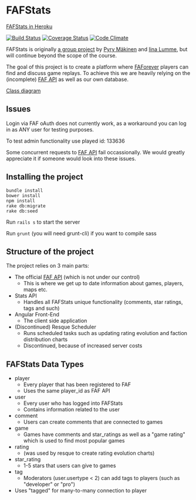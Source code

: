 # FAFStats

[FAFStats in Heroku](http://fafstats.herokuapp.com)

[![Build Status](https://travis-ci.org/iilumme/FAFStats.png)](https://travis-ci.org/iilumme/FAFStats)
[![Coverage Status](https://coveralls.io/repos/github/iilumme/FAFStats/badge.svg)](https://coveralls.io/github/iilumme/FAFStats)
[![Code Climate](https://codeclimate.com/github/iilumme/FAFStats/badges/gpa.svg)](https://codeclimate.com/github/iilumme/FAFStats)

FAFStats is originally [a group project](https://github.com/mluukkai/WebPalvelinohjelmointi2016/wiki/projekti) by [Pyry Mäkinen](https://github.com/Blodir) and [Iina Lumme](https://github.com/iilumme), but will continue beyond the scope of the course.

The goal of this project is to create a platform where [FAForever](http://faforever.com) players can find and discuss game replays. To achieve this we are heavily relying on the (incomplete) [FAF API](https://github.com/FAForever/api) as well as our own database.

[Class diagram](https://github.com/iilumme/FAFStats/blob/master/ClassDiagram.png)

## Issues
Login via FAF oAuth does not currently work, as a workaround you can log in as ANY user for testing purposes.

To test admin functionality use played id: 133636

Some concurrent requests to [FAF API](https://github.com/FAForever/api) fail occassionally. We would greatly appreciate it if someone would look into these issues.

## Installing the project
```
bundle install
bower install
npm install
rake db:migrate
rake db:seed
```

Run ``` rails s ``` to start the server

Run ``` grunt ``` (you will need grunt-cli) if you want to compile sass

## Structure of the project
The project relies on 3 main parts:
* The official [FAF API](https://github.com/FAForever/api) (which is not under our control)
  * This is where we get up to date information about games, players, maps etc.
* Stats API
  * Handles all FAFStats unique functionality (comments, star ratings, tags and such)
* Angular Front-End
  * The client side application
* (Discontinued) Resque Scheduler
  * Runs scheduled tasks such as updating rating evolution and faction distribution charts
  * Discontinued, because of increased server costs

## FAFStats Data Types
* player
  * Every player that has been registered to FAF
  * Uses the same player_id as FAF API
* user
  * Every user who has logged into FAFStats
  * Contains information related to the user
* comment
  * Users can create comments that are connected to games
* game
  * Games have comments and star_ratings as well as a "game rating" which is used to find most popular games
* rating
  * (was used by resque to create rating evolution charts)
* star_rating
  * 1-5 stars that users can give to games
* tag
  * Moderators (user.usertype < 2) can add tags to players (such as "developer" or "pro")
 * Uses "tagged" for many-to-many connection to player
